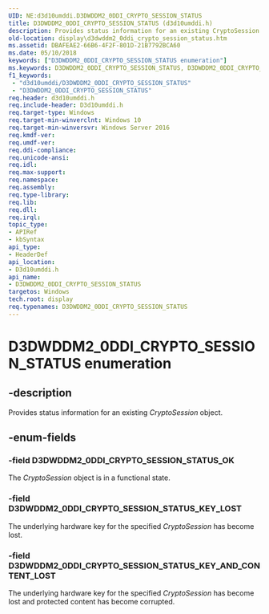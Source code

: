 ```yaml
---
UID: NE:d3d10umddi.D3DWDDM2_0DDI_CRYPTO_SESSION_STATUS
title: D3DWDDM2_0DDI_CRYPTO_SESSION_STATUS (d3d10umddi.h)
description: Provides status information for an existing CryptoSession object.
old-location: display\d3dwddm2_0ddi_crypto_session_status.htm
ms.assetid: DBAFEAE2-66B6-4F2F-801D-21B7792BCA60
ms.date: 05/10/2018
keywords: ["D3DWDDM2_0DDI_CRYPTO_SESSION_STATUS enumeration"]
ms.keywords: D3DWDDM2_0DDI_CRYPTO_SESSION_STATUS, D3DWDDM2_0DDI_CRYPTO_SESSION_STATUS enumeration [Display Devices], D3DWDDM2_0DDI_CRYPTO_SESSION_STATUS_KEY_AND_CONTENT_LOST, D3DWDDM2_0DDI_CRYPTO_SESSION_STATUS_KEY_LOST, D3DWDDM2_0DDI_CRYPTO_SESSION_STATUS_OK, d3d10umddi/D3DWDDM2_0DDI_CRYPTO_SESSION_STATUS, d3d10umddi/D3DWDDM2_0DDI_CRYPTO_SESSION_STATUS_KEY_AND_CONTENT_LOST, d3d10umddi/D3DWDDM2_0DDI_CRYPTO_SESSION_STATUS_KEY_LOST, d3d10umddi/D3DWDDM2_0DDI_CRYPTO_SESSION_STATUS_OK, display.d3dwddm2_0ddi_crypto_session_status
f1_keywords:
 - "d3d10umddi/D3DWDDM2_0DDI_CRYPTO_SESSION_STATUS"
 - "D3DWDDM2_0DDI_CRYPTO_SESSION_STATUS"
req.header: d3d10umddi.h
req.include-header: D3d10umddi.h
req.target-type: Windows
req.target-min-winverclnt: Windows 10
req.target-min-winversvr: Windows Server 2016
req.kmdf-ver: 
req.umdf-ver: 
req.ddi-compliance: 
req.unicode-ansi: 
req.idl: 
req.max-support: 
req.namespace: 
req.assembly: 
req.type-library: 
req.lib: 
req.dll: 
req.irql: 
topic_type:
- APIRef
- kbSyntax
api_type:
- HeaderDef
api_location:
- D3d10umddi.h
api_name:
- D3DWDDM2_0DDI_CRYPTO_SESSION_STATUS
targetos: Windows
tech.root: display
req.typenames: D3DWDDM2_0DDI_CRYPTO_SESSION_STATUS
---
```


# D3DWDDM2_0DDI_CRYPTO_SESSION_STATUS enumeration


## -description


Provides status information for an existing <i>CryptoSession</i> object.


## -enum-fields




### -field D3DWDDM2_0DDI_CRYPTO_SESSION_STATUS_OK

The <i>CryptoSession</i> object is in a functional state.


### -field D3DWDDM2_0DDI_CRYPTO_SESSION_STATUS_KEY_LOST

The underlying hardware key for the specified <i>CryptoSession</i> has become lost. 


### -field D3DWDDM2_0DDI_CRYPTO_SESSION_STATUS_KEY_AND_CONTENT_LOST

The underlying hardware key for the specified <i>CryptoSession</i> has become lost and protected content has become corrupted. 

